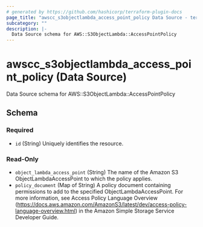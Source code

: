 ```yaml
---
# generated by https://github.com/hashicorp/terraform-plugin-docs
page_title: "awscc_s3objectlambda_access_point_policy Data Source - terraform-provider-awscc"
subcategory: ""
description: |-
  Data Source schema for AWS::S3ObjectLambda::AccessPointPolicy
---
```


# awscc_s3objectlambda_access_point_policy (Data Source)

Data Source schema for AWS::S3ObjectLambda::AccessPointPolicy



<!-- schema generated by tfplugindocs -->
## Schema

### Required

- `id` (String) Uniquely identifies the resource.

### Read-Only

- `object_lambda_access_point` (String) The name of the Amazon S3 ObjectLambdaAccessPoint to which the policy applies.
- `policy_document` (Map of String) A policy document containing permissions to add to the specified ObjectLambdaAccessPoint. For more information, see Access Policy Language Overview (https://docs.aws.amazon.com/AmazonS3/latest/dev/access-policy-language-overview.html) in the Amazon Simple Storage Service Developer Guide.
